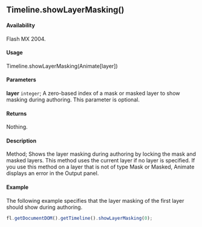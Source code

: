 ## Timeline.showLayerMasking()

#### Availability

Flash MX 2004.

#### Usage

Timeline.showLayerMasking(Animate[layer])

#### Parameters

**layer** `integer`; A zero-based index of a mask or masked layer to show masking during authoring. This parameter is optional.

#### Returns

Nothing.

#### Description

Method; Shows the layer masking during authoring by locking the mask and masked layers. This method uses the current layer if no layer is specified. If you use this method on a layer that is not of type Mask or Masked, Animate displays an error in the Output panel.

#### Example

The following example specifies that the layer masking of the first layer should show during authoring.

```javascript
fl.getDocumentDOM().getTimeline().showLayerMasking(0);
```
